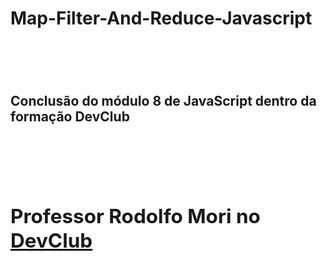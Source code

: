 <h1>Map-Filter-And-Reduce-Javascript<h1>
<br>
<h2><red>Conclusão do módulo 8 de JavaScript dentro da formação DevClub<red><h2>
<br>
<h2>Professor Rodolfo Mori no <a href="https://rodolfomori.com.br/devclub">DevClub</a></h2>
